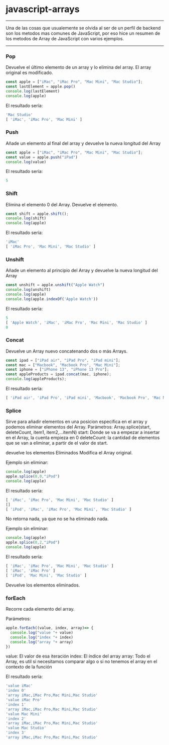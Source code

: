 # javascript-arrays

--------------------------------

Una de las cosas que usualemente se olvida al ser de un perfil de backend son los metodos mas comunes de JavaScript, por eso hice un resumen de los metodos de Array de JavaScript con varios ejemplos.

--------------------------------

### Pop
Devuelve el último elemento de un array y lo elimina del array. El array original es modificado.

```javascript
const apple = ["iMac", "iMac Pro", "Mac Mini", "Mac Studio"];
const lastElement = apple.pop()
console.log(lastElement)
console.log(apple)
```
El resultado sería: 

```javascript
'Mac Studio'
[ 'iMac', 'iMac Pro', 'Mac Mini' ]
```

### Push
Añade un elemento al final del array y devuelve la nueva longitud del Array

```javascript
const apple = ["iMac", "iMac Pro", "Mac Mini", "Mac Studio"];
const value = apple.push("iPad")
console.log(value)
```
El resultado sería: 

```javascript
5
```

### Shift
Elimina el elemento 0 del Array. Devuelve el elemento.

```javascript
const shift = apple.shift();
console.log(shift)
console.log(apple)
```
El resultado sería: 

```javascript
'iMac'
[ 'iMac Pro', 'Mac Mini', 'Mac Studio' ]
```

### Unshift
Añade un elemento al principio del Array y devuelve la nueva longitud del Array

```javascript
const unshift = apple.unshift("Apple Watch")
console.log(unshift)
console.log(apple)
console.log(apple.indexOf('Apple Watch'))
```
El resultado sería: 

```javascript
5
[ 'Apple Watch', 'iMac', 'iMac Pro', 'Mac Mini', 'Mac Studio' ]
0
```

### Concat
Devuelve un Array nuevo concatenando dos o más Arrays.

```javascript
const ipad = ["iPad air", "iPad Pro", "iPad mini"];
const mac = ["Macbook", "Macbook Pro", "Mac Mini"];
const iphone = ["iPhone 13", "iPhone 13 Pro"];
const appleProducts = ipad.concat(mac, iphone);
console.log(appleProducts);
```
El resultado sería: 

```javascript
[ 'iPad air', 'iPad Pro', 'iPad mini', 'Macbook', 'Macbook Pro', 'Mac Mini', 'iPhone 13', 'iPhone 13 Pro' ]
```

### Splice
Sirve para añadir elementos en una posicion especifica en el array y podemos eliminar elementos del Array. 
Parámetros: 
Array.splice(start, deleteCount, item1, item2,...itemN)
start: Donde se va a empezar a insertar en el Array, la cuenta empieza en 0
deleteCount: la cantidad de elementos que se van a eliminar, a partir de el valor de start. 

devuelve los elementos Eliminados
Modifica el Array original. 

Ejemplo sin eliminar: 

```javascript
console.log(apple)
apple.splice(0,0,"iPod")
console.log(apple)
```
El resultado sería: 

```javascript
[ 'iMac', 'iMac Pro', 'Mac Mini', 'Mac Studio' ]
[]
[ 'iPod', 'iMac', 'iMac Pro', 'Mac Mini', 'Mac Studio' ]
```

No retorna nada, ya que no se ha eliminado nada.

Ejemplo sin eliminar: 

```javascript
console.log(apple)
apple.splice(0,2,"iPod")
console.log(apple)
```
El resultado sería: 

```javascript
[ 'iMac', 'iMac Pro', 'Mac Mini', 'Mac Studio' ]
[ 'iMac', 'iMac Pro' ]
[ 'iPod', 'Mac Mini', 'Mac Studio' ]
```
Devuelve los elementos eliminados.

### forEach

Recorre cada elemento del array. 

Parámetros:

```javascript
apple.forEach((value, index, array)=> {
  console.log("value "+ value)
  console.log("index "+ index)
  console.log("array "+ array)
})
```

value: El valor de esa iteración
index: El índice del array
array: Todo el Array, es util si necesitamos comparar algo o si no tenemos el array en el contexto de la función

El resultado sería: 

```javascript
'value iMac'
'index 0'
'array iMac,iMac Pro,Mac Mini,Mac Studio'
'value iMac Pro'
'index 1'
'array iMac,iMac Pro,Mac Mini,Mac Studio'
'value Mac Mini'
'index 2'
'array iMac,iMac Pro,Mac Mini,Mac Studio'
'value Mac Studio'
'index 3'
'array iMac,iMac Pro,Mac Mini,Mac Studio'
```
